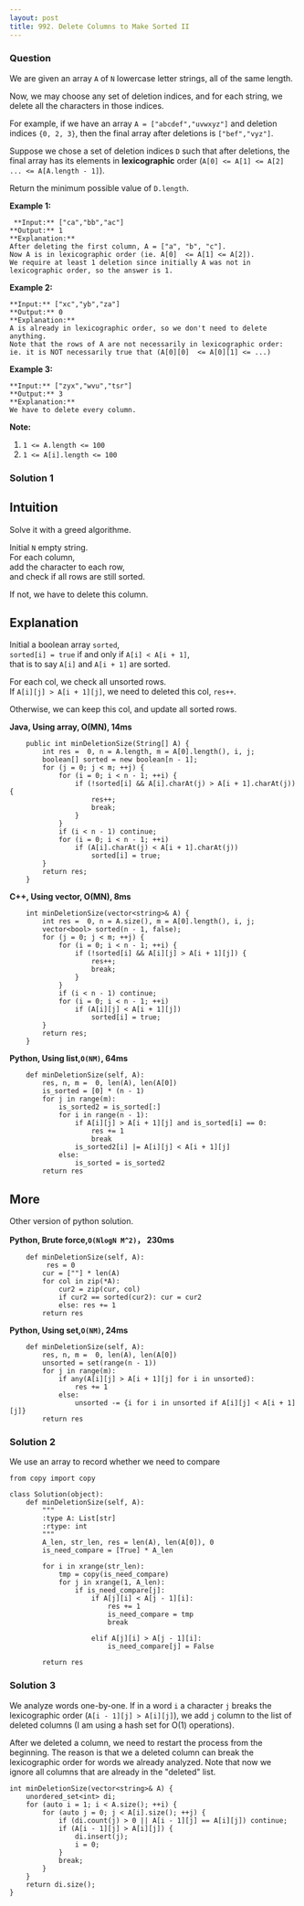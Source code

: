 ```yaml
---
layout: post
title: 992. Delete Columns to Make Sorted II
---
```

### Question
We are given an array `A` of `N` lowercase letter strings, all of the same
length.

Now, we may choose any set of deletion indices, and for each string, we delete
all the characters in those indices.

For example, if we have an array `A = ["abcdef","uvwxyz"]` and deletion
indices `{0, 2, 3}`, then the final array after deletions is `["bef","vyz"]`.

Suppose we chose a set of deletion indices `D` such that after deletions, the
final array has its elements in **lexicographic** order (`A[0] <= A[1] <= A[2]
... <= A[A.length - 1]`).

Return the minimum possible value of `D.length`.



 **Example 1:**

    
    
     **Input:** ["ca","bb","ac"]
    **Output:** 1
    **Explanation:**
    After deleting the first column, A = ["a", "b", "c"].
    Now A is in lexicographic order (ie. A[0]  <= A[1] <= A[2]).
    We require at least 1 deletion since initially A was not in lexicographic order, so the answer is 1.
    

**Example 2:**

    
    
    **Input:** ["xc","yb","za"]
    **Output:** 0
    **Explanation:**
    A is already in lexicographic order, so we don't need to delete anything.
    Note that the rows of A are not necessarily in lexicographic order:
    ie. it is NOT necessarily true that (A[0][0]  <= A[0][1] <= ...)
    

**Example 3:**

    
    
    **Input:** ["zyx","wvu","tsr"]
    **Output:** 3
    **Explanation:**
    We have to delete every column.
    



 **Note:**

  1. `1 <= A.length <= 100`
  2. `1 <= A[i].length <= 100`

### Solution 1
##  **Intuition**

Solve it with a greed algorithme.

Initial `N` empty string.  
For each column,  
add the character to each row,  
and check if all rows are still sorted.

If not, we have to delete this column.  
  

##  **Explanation**

Initial a boolean array `sorted`,  
`sorted[i] = true` if and only if `A[i] < A[i + 1]`,  
that is to say `A[i]` and `A[i + 1]` are sorted.

For each col, we check all unsorted rows.  
If `A[i][j] > A[i + 1][j]`, we need to deleted this col, `res++`.

Otherwise, we can keep this col, and update all sorted rows.  
  

 **Java, Using array, O(MN), 14ms**

    
    
        public int minDeletionSize(String[] A) {
            int res =  0, n = A.length, m = A[0].length(), i, j;
            boolean[] sorted = new boolean[n - 1];
            for (j = 0; j < m; ++j) {
                for (i = 0; i < n - 1; ++i) {
                    if (!sorted[i] && A[i].charAt(j) > A[i + 1].charAt(j)) {
                        res++;
                        break;
                    }
                }
                if (i < n - 1) continue;
                for (i = 0; i < n - 1; ++i)
                    if (A[i].charAt(j) < A[i + 1].charAt(j))
                        sorted[i] = true;
            }
            return res;
        }
    

**C++, Using vector, O(MN), 8ms**

    
    
        int minDeletionSize(vector<string>& A) {
            int res =  0, n = A.size(), m = A[0].length(), i, j;
            vector<bool> sorted(n - 1, false);
            for (j = 0; j < m; ++j) {
                for (i = 0; i < n - 1; ++i) {
                    if (!sorted[i] && A[i][j] > A[i + 1][j]) {
                        res++;
                        break;
                    }
                }
                if (i < n - 1) continue;
                for (i = 0; i < n - 1; ++i)
                    if (A[i][j] < A[i + 1][j])
                        sorted[i] = true;
            }
            return res;
        }
    

**Python, Using list,`O(NM)`, 64ms**

    
    
        def minDeletionSize(self, A):
            res, n, m =  0, len(A), len(A[0])
            is_sorted = [0] * (n - 1)
            for j in range(m):
                is_sorted2 = is_sorted[:]
                for i in range(n - 1):
                    if A[i][j] > A[i + 1][j] and is_sorted[i] == 0:
                        res += 1
                        break
                    is_sorted2[i] |= A[i][j] < A[i + 1][j]
                else:
                    is_sorted = is_sorted2
            return res
    

  

## More

Other version of python solution.

**Python, Brute force,`O(NlogN M^2)`， 230ms**

    
    
        def minDeletionSize(self, A):
             res = 0
            cur = [""] * len(A)
            for col in zip(*A):
                cur2 = zip(cur, col)
                if cur2 == sorted(cur2): cur = cur2
                else: res += 1
            return res
    

**Python, Using set,`O(NM)`, 24ms**

    
    
        def minDeletionSize(self, A):
            res, n, m =  0, len(A), len(A[0])
            unsorted = set(range(n - 1))
            for j in range(m):
                if any(A[i][j] > A[i + 1][j] for i in unsorted):
                    res += 1
                else:
                    unsorted -= {i for i in unsorted if A[i][j] < A[i + 1][j]}
            return res
    


### Solution 2
We use an array to record whether we need to compare

    
    
    from copy import copy
    
    class Solution(object):
        def minDeletionSize(self, A):
            """
            :type A: List[str]
            :rtype: int
            """
            A_len, str_len, res = len(A), len(A[0]), 0
            is_need_compare = [True] * A_len
    
            for i in xrange(str_len):
                tmp = copy(is_need_compare)
                for j in xrange(1, A_len):
                    if is_need_compare[j]:
                        if A[j][i] < A[j - 1][i]:
                            res += 1
                            is_need_compare = tmp
                            break
    
                        elif A[j][i] > A[j - 1][i]:
                            is_need_compare[j] = False
                                
            return res
    


### Solution 3
We analyze words one-by-one. If in a word `i` a character `j` breaks the
lexicographic order (`A[i - 1][j] > A[i][j]`), we add `j` column to the list
of deleted columns (I am using a hash set for O(1) operations).

After we deleted a column, we need to restart the process from the beginning.
The reason is that we a deleted column can break the lexicographic order for
words we already analyzed. Note that now we ignore all columns that are
already in the "deleted" list.

    
    
    int minDeletionSize(vector<string>& A) {
        unordered_set<int> di;
        for (auto i = 1; i < A.size(); ++i) {
            for (auto j = 0; j < A[i].size(); ++j) {
                if (di.count(j) > 0 || A[i - 1][j] == A[i][j]) continue;
                if (A[i - 1][j] > A[i][j]) {
                    di.insert(j);
                    i = 0;
                }
                break;
            }
        }
        return di.size();
    }
    




